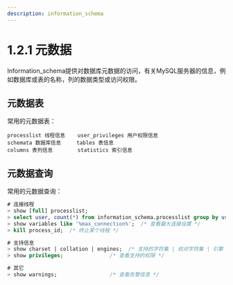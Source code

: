 ```yaml
---
description: information_schema
---
```


# 1.2.1 元数据

Information_schema提供对数据库元数据的访问，有关MySQL服务器的信息，例如数据库或表的名称，列的数据类型或访问权限。

## 元数据表

常用的元数据表：

```
processlist 线程信息    user_privileges 用户权限信息
schemata 数据库信息     tables 表信息
columns 表列信息        statistics 索引信息
```

## 元数据查询

常用的元数据查询：

```sql
# 连接线程
> show [full] processlist;
> select user, count(*) from information_schema.processlist group by user;  /* 查询每个用户连接数  */
> show variables like '%max_connection%';  /* 查看最大连接设置 */
> kill process_id;  /* 终止某个线程 */

# 支持信息
> show charset | collation | engines;  /* 支持的字符集 | 校对字符集 | 引擎 */
> show privileges;               /* 查看支持的权限 */

# 其它
> show warnings;                 /* 查看告警信息 */
```
